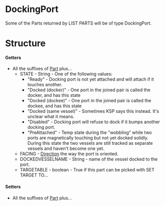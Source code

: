 # DockingPort

Some of the Parts returned by  LIST PARTS will be of type DockingPort.

Structure
=========

#### Getters

* All the suffixes of [Part](../part/index.html) plus...
  * STATE - String - One of the following values:
    * "Ready" - Docking port is not yet attached and will attach if it touches another.
    * "Docked (docker)" - One port in the joined pair is called the docker, and has this state
    * "Docked (dockee)" - One port in the joined pair is called the dockee, and has this state
    * "Docked (same vessel)" - Sometimes KSP says this instead.  It's unclear what it means.
    * "Disabled" - Docking port will refuse to dock if it bumps another docking port.
    * "PreAttached" - Temp state during the "wobbling" while two ports are magnetically touching but not yet docked solidly.  During this state the two vessels are still tracked as separate vessels and haven't become one yet.
  * FACING - [Direction](../direction/index.html) the way the port is oriented.
  * DOCKEDVESSELNAME - String - name of the vessel docked to the port.
  * TARGETABLE - boolean - True if this part can be picked with SET TARGET TO...

#### Setters
* All the suffixes of [Part](../part/index.html) plus...

